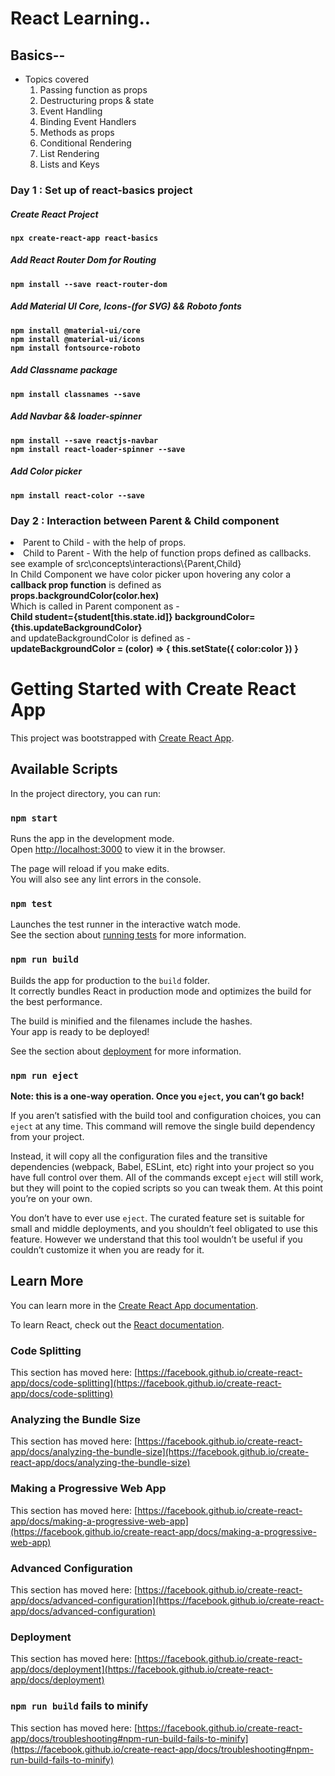# React Learning..

## Basics--
<ul>
    <li> Topics covered 
        <ol type="1">
            <li>Passing function as props</li>
            <li>Destructuring props & state</li>
            <li>Event Handling</li>
            <li>Binding Event Handlers</li>
            <li>Methods as props</li>
            <li>Conditional Rendering</li>
            <li>List Rendering</li>
            <li>Lists and Keys</li>
        </ol>
    </li>

</ul>

### Day 1 : Set up of react-basics project

##### Create React Project
<b> `npx create-react-app react-basics` </b>

##### Add React Router Dom for Routing
<b> `npm install --save react-router-dom` </b>

##### Add Material UI Core, Icons-(for SVG) && Roboto fonts
<b> `npm install @material-ui/core` </b><br>
<b> `npm install @material-ui/icons` </b><br>
<b> `npm install fontsource-roboto` </b><br>

##### Add Classname package 
<b> `npm install classnames --save` </b><br>

##### Add Navbar && loader-spinner
<b> `npm install --save reactjs-navbar` </b><br>
<b> `npm install react-loader-spinner --save` </b>

##### Add Color picker 
<b> `npm install react-color --save` </b>


### Day 2 : Interaction between Parent & Child component
<li> Parent to Child - with the help of props.
<li> Child to Parent - With the help of function props defined as callbacks.<br>
    see example of src\concepts\interactions\{Parent,Child}<br>
    In Child Component we have color picker upon hovering any color a <b>callback prop function</b> is defined as <br>
    <b> props.backgroundColor(color.hex) </b><br>
    Which is called in Parent component as - <br>
    <b> Child student={student[this.state.id]} backgroundColor={this.updateBackgroundColor} </b> <br>
    and updateBackgroundColor is defined as -<br>
    <b> updateBackgroundColor = (color) => {
        this.setState({
            color:color
        })
    }</b><br>




















































































































































































































# Getting Started with Create React App

This project was bootstrapped with [Create React App](https://github.com/facebook/create-react-app).

## Available Scripts

In the project directory, you can run:

### `npm start`

Runs the app in the development mode.\
Open [http://localhost:3000](http://localhost:3000) to view it in the browser.

The page will reload if you make edits.\
You will also see any lint errors in the console.

### `npm test`

Launches the test runner in the interactive watch mode.\
See the section about [running tests](https://facebook.github.io/create-react-app/docs/running-tests) for more information.

### `npm run build`

Builds the app for production to the `build` folder.\
It correctly bundles React in production mode and optimizes the build for the best performance.

The build is minified and the filenames include the hashes.\
Your app is ready to be deployed!

See the section about [deployment](https://facebook.github.io/create-react-app/docs/deployment) for more information.

### `npm run eject`

**Note: this is a one-way operation. Once you `eject`, you can’t go back!**

If you aren’t satisfied with the build tool and configuration choices, you can `eject` at any time. This command will remove the single build dependency from your project.

Instead, it will copy all the configuration files and the transitive dependencies (webpack, Babel, ESLint, etc) right into your project so you have full control over them. All of the commands except `eject` will still work, but they will point to the copied scripts so you can tweak them. At this point you’re on your own.

You don’t have to ever use `eject`. The curated feature set is suitable for small and middle deployments, and you shouldn’t feel obligated to use this feature. However we understand that this tool wouldn’t be useful if you couldn’t customize it when you are ready for it.

## Learn More

You can learn more in the [Create React App documentation](https://facebook.github.io/create-react-app/docs/getting-started).

To learn React, check out the [React documentation](https://reactjs.org/).

### Code Splitting

This section has moved here: [https://facebook.github.io/create-react-app/docs/code-splitting](https://facebook.github.io/create-react-app/docs/code-splitting)

### Analyzing the Bundle Size

This section has moved here: [https://facebook.github.io/create-react-app/docs/analyzing-the-bundle-size](https://facebook.github.io/create-react-app/docs/analyzing-the-bundle-size)

### Making a Progressive Web App

This section has moved here: [https://facebook.github.io/create-react-app/docs/making-a-progressive-web-app](https://facebook.github.io/create-react-app/docs/making-a-progressive-web-app)

### Advanced Configuration

This section has moved here: [https://facebook.github.io/create-react-app/docs/advanced-configuration](https://facebook.github.io/create-react-app/docs/advanced-configuration)

### Deployment

This section has moved here: [https://facebook.github.io/create-react-app/docs/deployment](https://facebook.github.io/create-react-app/docs/deployment)

### `npm run build` fails to minify

This section has moved here: [https://facebook.github.io/create-react-app/docs/troubleshooting#npm-run-build-fails-to-minify](https://facebook.github.io/create-react-app/docs/troubleshooting#npm-run-build-fails-to-minify)
